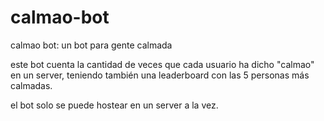 # calmao-bot
calmao bot: un bot para gente calmada

este bot cuenta la cantidad de veces que cada usuario ha dicho "calmao" en un server, teniendo también una leaderboard con las 5 personas más calmadas.

el bot solo se puede hostear en un server a la vez.
